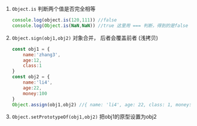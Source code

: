 1. `Object.is` 判断两个值是否完全相等

   ```js
   console.log(object.is(120,111)) //false
   console.log(Object.is(NaN,NaN)) //true 这里用 === 判断，得到的是false
   ```

2. `Object.sign(obj1,obj2)` 对象合并， 后者会覆盖前者 (浅拷贝)

   ```js
   const obj1 = {
       name:'zhang3',
       age:12,
       class:1
   }
   const obj2 = {
       name:'li4',
       age:22,
       money:100
   }
   Object.assign(obj1,obj2) //{ name: 'li4', age: 22, class: 1, money: 100 }
   ```

3. `Object.setPrototypeOf(obj1,obj2)` 把obj1的原型设置为obj2